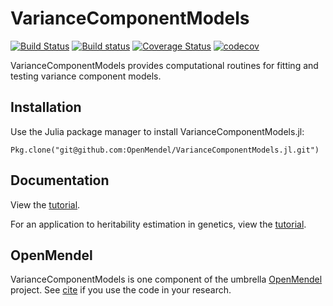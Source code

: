 # VarianceComponentModels

[![Build Status](https://travis-ci.org/OpenMendel/VarianceComponentModels.jl.svg?branch=master)](https://travis-ci.org/OpenMendel/VarianceComponentModels.jl)
[![Build status](https://ci.appveyor.com/api/projects/status/5yyf2m4y8p68glbh/branch/master?svg=true)](https://ci.appveyor.com/project/Hua-Zhou/variancecomponentmodels-jl-cw40h/branch/master)
[![Coverage Status](https://coveralls.io/repos/github/OpenMendel/VarianceComponentModels.jl/badge.svg?branch=master)](https://coveralls.io/github/OpenMendel/VarianceComponentModels.jl?branch=master)
[![codecov](https://codecov.io/gh/OpenMendel/VarianceComponentModels.jl/branch/master/graph/badge.svg)](https://codecov.io/gh/OpenMendel/VarianceComponentModels.jl)

VarianceComponentModels provides computational routines for fitting and testing variance component models.

## Installation

Use the Julia package manager to install VarianceComponentModels.jl:

    Pkg.clone("git@github.com:OpenMendel/VarianceComponentModels.jl.git")

## Documentation

View the [tutorial](https://github.com/OpenMendel/VarianceComponentModels.jl/blob/master/docs/variance_components.ipynb).

For an application to heritability estimation in genetics, view the [tutorial](https://github.com/OpenMendel/VarianceComponentModels.jl/blob/master/docs/cg10k.ipynb).

## OpenMendel

VarianceComponentModels is one component of the umbrella [OpenMendel]() project. See [cite]() if you use the code in your research.    
